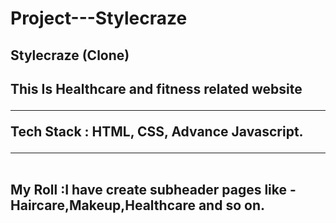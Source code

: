 # Project---Stylecraze
<h2 color="red">Stylecraze (Clone)<h2>
This Is Healthcare and fitness related website
  <hr/>
 Tech Stack : HTML, CSS, Advance Javascript.
  <hr/>
  <br/>
 My Roll :I have create subheader pages like - Haircare,Makeup,Healthcare and so on.
  <br/>
     
  <br/>
  <br/>
 
